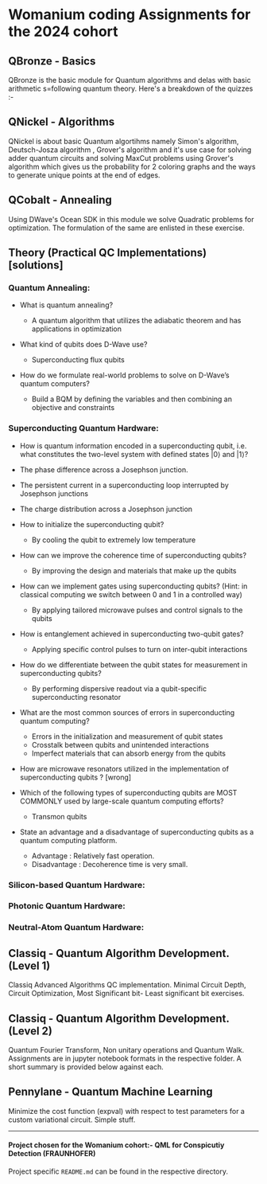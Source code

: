 # Womanium coding Assignments for the 2024 cohort

## QBronze - Basics
QBronze is the basic module for Quantum algorithms and delas with basic arithmetic s=following quantum theory. Here's a breakdown of the quizzes :- 

## QNickel - Algorithms
QNickel is about basic Quantum algortihms namely Simon's algorithm, Deutsch-Josza algorithm , Grover's algorithm and it's use case for solving adder quantum circuits and solving MaxCut problems using Grover's algorithm which gives us the probability for 2 coloring graphs and the ways to generate unique points at the end of edges.

## QCobalt - Annealing
Using DWave's Ocean SDK in this module we solve Quadratic problems for optimization. The formulation of the same are enlisted in these exercise.

## Theory (Practical QC Implementations) [solutions]

### Quantum Annealing:

* What is quantum annealing?
  * A quantum algorithm that utilizes the adiabatic theorem and has applications in optimization 

* What kind of qubits does D-Wave use?
  * Superconducting flux qubits 

* How do we formulate real-world problems to solve on D-Wave’s quantum computers?
  * Build a BQM by defining the variables and then combining an objective and constraints 

### Superconducting Quantum Hardware:

* How is quantum information encoded in a superconducting qubit, i.e. what constitutes the two-level system with defined states |0⟩ and |1⟩?
 * The phase difference across a Josephson junction.
 * The persistent current in a superconducting loop interrupted by Josephson junctions 
 * The charge distribution across a Josephson junction 

* How to initialize the superconducting qubit?
  * By cooling the qubit to extremely low temperature 

* How can we improve the coherence time of superconducting qubits?
  * By improving the design and materials that make up the qubits 

* How can we implement gates using superconducting qubits? (Hint: in classical computing we switch between 0 and 1 in a controlled way)
  * By applying tailored microwave pulses and control signals to the qubits 

* How is entanglement achieved in superconducting two-qubit gates?
  * Applying specific control pulses to turn on inter-qubit interactions 

* How do we differentiate between the qubit states for measurement in superconducting qubits?
  * By performing dispersive readout via a qubit-specific superconducting resonator 

* What are the most common sources of errors in superconducting quantum computing?
  * Errors in the initialization and measurement of qubit states 
  * Crosstalk between qubits and unintended interactions 
  * Imperfect materials that can absorb energy from the qubits 

* How are microwave resonators utilized in the implementation of superconducting qubits ? [wrong]

* Which of the following types of superconducting qubits are MOST COMMONLY used by large-scale quantum computing efforts?
  * Transmon qubits 

* State an advantage and a disadvantage of superconducting qubits as a quantum computing platform.
  * Advantage : Relatively fast operation.
  * Disadvantage : Decoherence time is very small.


### Silicon-based Quantum Hardware:

### Photonic Quantum Hardware:

### Neutral-Atom Quantum Hardware:


## Classiq - Quantum Algorithm Development. (Level 1)
Classiq Advanced Algorithms QC implementation. Minimal Circuit Depth, Circuit Optimization, Most Significant bit- Least significant bit exercises.

## Classiq - Quantum Algorithm Development. (Level 2)
Quantum Fourier Transform, Non unitary operations and Quantum Walk. Assignments are in jupyter notebook formats in the respective folder. A short summary is provided below against each.

## Pennylane - Quantum Machine Learning
Minimize the cost function (expval) with respect to test parameters for a custom variational circuit. Simple stuff. 

---

#### Project chosen for the Womanium cohort:- QML for Conspicutiy Detection (FRAUNHOFER)

Project specific `README.md` can be found in the respective directory.